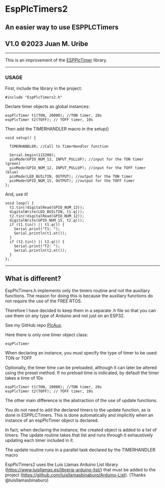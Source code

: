 # EspPlcTimers2
## An easier way to use ESPPLCTimers
## V1.0 ©2023 Juan M. Uribe

---
This is an improvement of the [ESPPlcTimer](https://github.com/ojmuribe/ESPPlcTimer) library.

---
### USAGE

First, include the library in the project:

    #include "EspPlcTimers2.h"

Declare timer objects as global instances:

    espPlcTimer t1(TON, 20000); //TON timer, 20s
    espPlcTimer t2(TOFF); // TOFF timer, 10s

   
Then add the TIMERHANDLER macro in the setup()

    void setup() {
    
      TIMERHANDLER; //Call to TimerHandler function
    
      Serial.begin(115200);
      pinMode(GPIO_NUM_13, INPUT_PULLUP); //input for the TON timer (green)
      pinMode(GPIO_NUM_12, INPUT_PULLUP); //input for the TOFF timer (blue)
      pinMode(LED_BUILTIN, OUTPUT); //output for the TON timer
      pinMode(GPIO_NUM_15, OUTPUT); //output for the TOFF timer
    };

And, use it!

    void loop() {
      t1.tin(!digitalRead(GPIO_NUM_13));
      digitalWrite(LED_BUILTIN, t1.q());
      t2.tin(!digitalRead(GPIO_NUM_12));
      digitalWrite(GPIO_NUM_15, t2.q());
      if (t1.tin() || t1.q()) {
        Serial.print("T1: ");
        Serial.println(t1.et());
      }
      if (t2.tin() || t2.q()) {
        Serial.print("T2: ");
        Serial.println(t2.et());
      }
    };

---
## What is different?

EspPlcTimers.h implements only the timers routine and not the auxiliary functions.
The reason for doing this is because the auxiliary functions do not require the use of the FREE RTOS.

Therefore I have decided to keep them in a separate .h file so that you can use them on any type of Arduino and not just on an ESP32.

See my GitHub repo [PlcAux](https://github.com/ojmuribe/PlcAux).

Here there is only one timer object class:

    espPlcTimer
        
When declaring an instance, you must specify the type of timer to be used: TON or TOFF

Optionally, the timer time can be preloaded, although it can later be altered using the preset method.
If no preload time is indicated, by default the timer takes a time of 10s

    espPlcTimer t1(TON, 20000); //TON timer, 20s
    espPlcTimer t2(TOFF); // TOFF timer, 10s

The other main difference is the abstraction of the use of update functions.

You do not need to add the declared timers to the update function, as is done in ESPPLCTimers.
This is done automatically and implicitly when an instance of an espPlcTimer object is declared.

In fact, when declaring the instance, the created object is added to a list of timers. The update routine takes that list and runs through it exhaustively updating each timer included in it.

The update routine runs in a parallel task declared by the TIMERHANDLER macro

EspPlcTimers2 uses the Luis Llamas Arduino List library (https://www.luisllamas.es/libreria-arduino-list/) that must be added to the project (https://github.com/luisllamasbinaburo/Arduino-List). (Thanks @luisllamasbinaburo)


